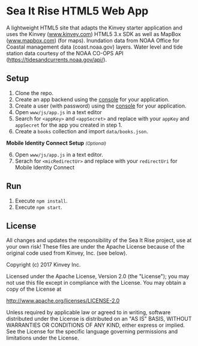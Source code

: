 # Sea It Rise HTML5 Web App
A lightweight HTML5 site that adapts the Kinvey starter application and uses the Kinvey (www.kinvey.com) HTML5 3.x SDK as 
well as MapBox (www.mapbox.com) (for maps). Inundation data from NOAA Office for Coastal management data (coast.noaa.gov) layers. Water level and tide station data courtesy of the NOAA CO-OPS API (https://tidesandcurrents.noaa.gov/api/).

## Setup

1. Clone the repo.
2. Create an app backend using the [console](http://console.kinvey.com) for your application.
2. Create a user (with password) using the [console](http://console.kinvey.com) for your application.
3. Open `www/js/app.js` in a text editor
4. Search for `<appKey>` and `<appSecret>` and replace with your `appKey` and `appSecret` for the app you created in step 1.
5. Create a `books` collection and import `data/books.json`.

**Mobile Identity Connect Setup** *<small>(Optional)</small>*

6. Open `www/js/app.js` in a text editor.
7. Serach for `<micRedirectUr>` and replace with your `redirectUri` for Mobile Identity Connect

## Run

1. Execute `npm install`.
2. Execute `npm start`.

## License

All changes and updates the responsibility of the Sea It Rise project, use at your own risk! These 
files are under the Apache License because of the original code used from Kinvey, Inc. (see below).

Copyright (c) 2017 Kinvey Inc.

Licensed under the Apache License, Version 2.0 (the "License"); you may not use this file except
in compliance with the License. You may obtain a copy of the License at

 http://www.apache.org/licenses/LICENSE-2.0

Unless required by applicable law or agreed to in
writing, software distributed under the License
is distributed on an "AS IS" BASIS, WITHOUT WARRANTIES OR CONDITIONS OF ANY KIND, either express
or implied. See the License for the specific language governing permissions and limitations under
the License.
